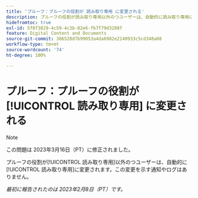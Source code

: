 ```yaml
---
title: 'プルーフ：プルーフの役割が 読み取り専用 に変更される'
description: プルーフの役割が読み取り専用以外のつユーザーは、自動的に読み取り専用に変更されます。この変更を示す通知やログはありません。
hidefromtoc: true
exl-id: 5f8f3829-4c59-4c3b-82e6-fb7f79d3288f
feature: Digital Content and Documents
source-git-commit: 386528d7b99053a4da6982e2140933c5cd348a08
workflow-type: tm+mt
source-wordcount: '74'
ht-degree: 100%

---
```


# プルーフ：プルーフの役割が [!UICONTROL 読み取り専用] に変更される

>[!NOTE]
>
>この問題は 2023年3月16日（PT）に修正されました。

プルーフの役割が[!UICONTROL 読み取り専用]以外のつユーザーは、自動的に[!UICONTROL 読み取り専用]に変更されます。この変更を示す通知やログはありません。

_最初に報告されたのは 2023年2月8日（PT）です。_
